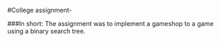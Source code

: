 #College assignment-

###In short:
The assignment was to implement a gameshop to a game using a binary search tree.
